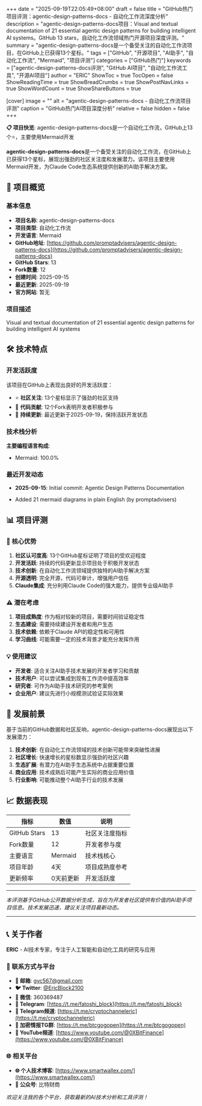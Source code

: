 +++
date = "2025-09-19T22:05:49+08:00"
draft = false
title = "GitHub热门项目评测：agentic-design-patterns-docs - 自动化工作流深度分析"
description = "agentic-design-patterns-docs项目：Visual and textual documentation of 21 essential agentic design patterns for building intelligent AI systems。GitHub 13 stars，自动化工作流领域热门开源项目深度评测。"
summary = "agentic-design-patterns-docs是一个备受关注的自动化工作流项目，在GitHub上已获得13个星标。"
tags = ["GitHub", "开源项目", "AI助手", "自动化工作流", "Mermaid", "项目评测"]
categories = ["GitHub热门"]
keywords = ["agentic-design-patterns-docs评测", "GitHub AI项目", "自动化工作流工具", "开源AI项目"]
author = "ERIC"
ShowToc = true
TocOpen = false
ShowReadingTime = true
ShowBreadCrumbs = true
ShowPostNavLinks = true
ShowWordCount = true
ShowShareButtons = true

[cover]
image = ""
alt = "agentic-design-patterns-docs - 自动化工作流项目评测"
caption = "GitHub热门AI项目深度分析"
relative = false
hidden = false
+++

**📋 项目快览**: agentic-design-patterns-docs是一个自动化工作流，GitHub上13个⭐，主要使用Mermaid开发

**agentic-design-patterns-docs**是一个备受关注的自动化工作流，在GitHub上已获得13个星标，展现出强劲的社区关注度和发展潜力。该项目主要使用Mermaid开发，为Claude Code生态系统提供创新的AI助手解决方案。

## 🎯 项目概览

### 基本信息
- **项目名称**: agentic-design-patterns-docs
- **项目类型**: 自动化工作流
- **开发语言**: Mermaid
- **GitHub地址**: [https://github.com/promptadvisers/agentic-design-patterns-docs](https://github.com/promptadvisers/agentic-design-patterns-docs)
- **GitHub Stars**: 13
- **Fork数量**: 12
- **创建时间**: 2025-09-15
- **最近更新**: 2025-09-19
- **官方网站**: 暂无

### 项目描述
Visual and textual documentation of 21 essential agentic design patterns for building intelligent AI systems

## 🛠️ 技术特点

### 开发活跃度
该项目在GitHub上表现出良好的开发活跃度：
- ⭐ **社区关注**: 13个星标显示了强劲的社区支持
- 🔄 **代码贡献**: 12个Fork表明开发者积极参与
- 📅 **持续更新**: 最近更新于2025-09-19，保持活跃开发状态

### 技术栈分析

**主要编程语言构成**:
- Mermaid: 100.0%


### 最近开发动态
- **2025-09-15**: Initial commit: Agentic Design Patterns Documentation

- Added 21 mermaid diagrams in plain English
 (by promptadvisers)


## 📊 项目评测

### 🎯 核心优势
1. **社区认可度高**: 13个GitHub星标证明了项目的受欢迎程度
2. **开发活跃**: 持续的代码更新显示项目处于积极开发状态
3. **技术创新**: 在自动化工作流领域提供独特的AI助手解决方案
4. **开源透明**: 完全开源，代码可审计，增强用户信任
5. **Claude集成**: 充分利用Claude Code的强大能力，提供专业级AI助手

### ⚠️ 潜在考虑
1. **项目成熟度**: 作为相对较新的项目，需要时间验证稳定性
2. **生态建设**: 需要持续建设开发者和用户生态
3. **技术依赖**: 依赖于Claude API的稳定性和可用性
4. **学习曲线**: 可能需要一定的技术背景才能充分发挥作用

### 💡 使用建议
- **开发者**: 适合关注AI助手技术发展的开发者学习和贡献
- **技术用户**: 可以尝试集成到现有工作流中提高效率
- **研究者**: 可作为AI助手技术研究的参考案例
- **企业用户**: 建议先进行小规模测试验证实际效果

## 🔮 发展前景

基于当前的GitHub数据和社区反响，agentic-design-patterns-docs展现出以下发展潜力：

1. **技术创新**: 在自动化工作流领域的技术创新可能带来突破性进展
2. **社区增长**: 快速增长的星标数显示强劲的社区兴趣
3. **生态扩展**: 有潜力在AI助手生态系统中占据重要位置
4. **商业应用**: 技术成熟后可能产生实际的商业应用价值
5. **行业影响**: 可能推动整个AI助手行业的技术发展

## 📈 数据表现

| 指标 | 数值 | 说明 |
|------|------|------|
| GitHub Stars | 13 | 社区关注度指标 |
| Fork数量 | 12 | 开发者参与度 |
| 主要语言 | Mermaid | 技术栈核心 |
| 项目年龄 | 4天 | 项目成熟度参考 |
| 更新频率 | 0天前更新 | 开发活跃度 |

---

*本评测基于GitHub公开数据分析生成，旨在为开发者社区提供有价值的AI助手项目信息。技术发展迅速，建议关注项目最新动态。*

---

## 📞 关于作者

**ERIC** - AI技术专家，专注于人工智能和自动化工具的研究与应用

### 🔗 联系方式与平台

- **📧 邮箱**: [gyc567@gmail.com](mailto:gyc567@gmail.com)
- **🐦 Twitter**: [@EricBlock2100](https://twitter.com/EricBlock2100)
- **💬 微信**: 360369487
- **📱 Telegram**: [https://t.me/fatoshi_block](https://t.me/fatoshi_block)
- **📢 Telegram频道**: [https://t.me/cryptochanneleric](https://t.me/cryptochanneleric)
- **👥 加密情报TG群**: [https://t.me/btcgogopen](https://t.me/btcgogopen)
- **🎥 YouTube频道**: [https://www.youtube.com/@0XBitFinance](https://www.youtube.com/@0XBitFinance)

### 🌐 相关平台

- **🌐 个人技术博客**: [https://www.smartwallex.com/](https://www.smartwallex.com/)
- **📖 公众号**: 比特财商

*欢迎关注我的各个平台，获取最新的AI技术分析和工具评测！*
